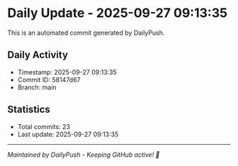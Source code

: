 # Daily Update - 2025-09-27 09:13:35

This is an automated commit generated by DailyPush.

## Daily Activity
- Timestamp: 2025-09-27 09:13:35
- Commit ID: 58147d67
- Branch: main

## Statistics
- Total commits: 23
- Last update: 2025-09-27 09:13:35

---
*Maintained by DailyPush - Keeping GitHub active! 🚀*
